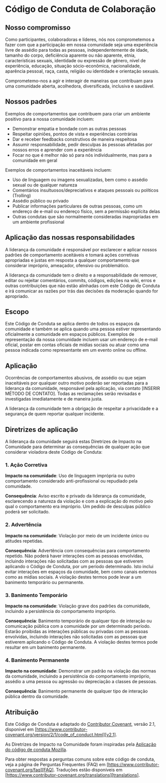 # Código de Conduta de Colaboração

## Nosso compromisso

Como participantes, colaboradoras e líderes, nós nos comprometemos a fazer com que a participação em nossa comunidade seja uma experiência livre de assédio para todas as pessoas, independentemente de idade, tamanho do corpo, deficiência aparente ou não aparente, etnia, características sexuais, identidade ou expressão de gênero, nível de experiência, educação, situação sócio-econômica, nacionalidade, aparência pessoal, raça, casta, religião ou identidade e orientação sexuais.

Comprometemo-nos a agir e interagir de maneiras que contribuam para uma comunidade aberta, acolhedora, diversificada, inclusiva e saudável.

## Nossos padrões

Exemplos de comportamentos que contribuem para criar um ambiente positivo para a nossa comunidade incluem:

* Demonstrar empatia e bondade com as outras pessoas
* Respeitar opiniões, pontos de vista e experiências contrárias
* Dar e receber feedbacks construtivos de maneira respeitosa
* Assumir responsabilidade, pedir desculpas às pessoas afetadas por nossos erros e aprender com a experiência
* Focar no que é melhor não só para nós individualmente, mas para a comunidade em geral

Exemplos de comportamentos inaceitáveis incluem:

* Uso de linguagem ou imagens sexualizadas, bem como o assédio sexual ou de qualquer natureza
* Comentários insultuosos/depreciativos e ataques pessoais ou políticos (Trolling)
* Assédio público ou privado
* Publicar informações particulares de outras pessoas, como um endereço de e-mail ou endereço físico, sem a permissão explícita delas
* Outras condutas que são normalmente consideradas inapropriadas em um ambiente profissional

## Aplicação das nossas responsabilidades

A liderança da comunidade é responsável por esclarecer e aplicar nossos padrões de comportamento aceitáveis e tomará ações corretivas apropriadas e justas em resposta a qualquer comportamento que considerar impróprio, ameaçador, ofensivo ou problemático.

A liderança da comunidade tem o direito e a responsabilidade de remover, editar ou rejeitar comentários, commits, códigos, edições na wiki, erros e outras contribuições que não estão alinhadas com este Código de Conduta e irá comunicar as razões por trás das decisões da moderação quando for apropriado.

## Escopo

Este Código de Conduta se aplica dentro de todos os espaços da comunidade e também se aplica quando uma pessoa estiver representando oficialmente a comunidade em espaços públicos. Exemplos de representação da nossa comunidade incluem usar um endereço de e-mail oficial, postar em contas oficiais de mídias sociais ou atuar como uma pessoa indicada como representante em um evento online ou offline.

## Aplicação

Ocorrências de comportamentos abusivos, de assédio ou que sejam inaceitáveis por qualquer outro motivo poderão ser reportadas para a liderança da comunidade, responsável pela aplicação, via contato [INSERIR MÉTODO DE CONTATO]. Todas as reclamações serão revisadas e investigadas imediatamente e de maneira justa.

A liderança da comunidade tem a obrigação de respeitar a privacidade e a segurança de quem reportar qualquer incidente.

## Diretrizes de aplicação

A liderança da comunidade seguirá estas Diretrizes de Impacto na Comunidade para determinar as consequências de qualquer ação que considerar violadora deste Código de Conduta:

### 1. Ação Corretiva

**Impacto na comunidade**: Uso de linguagem imprópria ou outro comportamento considerado anti-profissional ou repudiado pela comunidade.

**Consequência**: Aviso escrito e privado da liderança da comunidade, esclarecendo a natureza da violação e com a explicação do motivo pelo qual o comportamento era impróprio. Um pedido de desculpas público poderá ser solicitado.

### 2. Advertência

**Impacto na comunidade**: Violação por meio de um incidente único ou atitudes repetidas.

**Consequência**: Advertência com consequências para comportamento repetido. Não poderá haver interações com as pessoas envolvidas, incluindo interações não solicitadas com as pessoas que estiverem aplicando o Código de Conduta, por um período determinado. Isto inclui evitar interações em espaços da comunidade, bem como canais externos como as mídias sociais. A violação destes termos pode levar a um banimento temporário ou permanente.

### 3. Banimento Temporário

**Impacto na comunidade**: Violação grave dos padrões da comunidade, incluindo a persistência do comportamento impróprio.

**Consequência**: Banimento temporário de qualquer tipo de interação ou comunicação pública com a comunidade por um determinado período. Estarão proibidas as interações públicas ou privadas com as pessoas envolvidas, incluindo interações não solicitadas com as pessoas que estiverem aplicando o Código de Conduta. A violação destes termos pode resultar em um banimento permanente.

### 4. Banimento Permanente

**Impacto na comunidade**: Demonstrar um padrão na violação das normas da comunidade, incluindo a persistência do comportamento impróprio, assédio a uma pessoa ou agressão ou depreciação a classes de pessoas.

**Consequência**: Banimento permanente de qualquer tipo de interação pública dentro da comunidade.

## Atribuição

Este Código de Conduta é adaptado do [Contributor Covenant][homepage], versão 2.1, disponível em [https://www.contributor-covenant.org/version/2/1/code_of_conduct.html][v2.1].

As Diretrizes de Impacto na Comunidade foram inspiradas pela
[Aplicação do código de conduta Mozilla][Mozilla CoC].

Para obter respostas a perguntas comuns sobre este código de conduta, veja a página de Perguntas Frequentes (FAQ) em [https://www.contributor-covenant.org/faq][FAQ]. Traduções estão disponíveis em [https://www.contributor-covenant.org/translations][translations].

[homepage]: https://www.contributor-covenant.org
[v2.1]: https://www.contributor-covenant.org/version/2/1/code_of_conduct.html
[Mozilla CoC]: https://github.com/mozilla/diversity
[FAQ]: https://www.contributor-covenant.org/faq
[translations]: https://www.contributor-covenant.org/translations